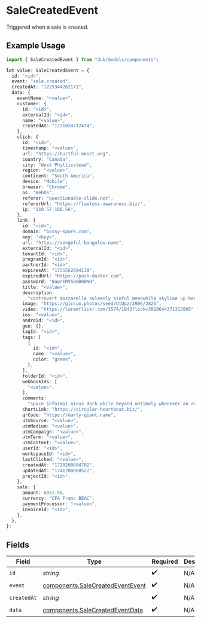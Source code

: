 # SaleCreatedEvent

Triggered when a sale is created.

## Example Usage

```typescript
import { SaleCreatedEvent } from "dub/models/components";

let value: SaleCreatedEvent = {
  id: "<id>",
  event: "sale.created",
  createdAt: "1725344262171",
  data: {
    eventName: "<value>",
    customer: {
      id: "<id>",
      externalId: "<id>",
      name: "<value>",
      createdAt: "1721024712474",
    },
    click: {
      id: "<id>",
      timestamp: "<value>",
      url: "https://hurtful-onset.org",
      country: "Canada",
      city: "West Phyllisstead",
      region: "<value>",
      continent: "South America",
      device: "Mobile",
      browser: "Chrome",
      os: "WebOS",
      referer: "questionable-slide.net",
      refererUrl: "https://flawless-awareness.biz/",
      ip: "110.57.180.56",
    },
    link: {
      id: "<id>",
      domain: "bossy-spork.com",
      key: "<key>",
      url: "https://vengeful-bungalow.name",
      externalId: "<id>",
      tenantId: "<id>",
      programId: "<id>",
      partnerId: "<id>",
      expiresAt: "1755562694139",
      expiredUrl: "https://posh-duster.com",
      password: "NuwrEMV588BmBNN",
      title: "<value>",
      description:
        "controvert mozzarella solemnly sinful meanwhile skyline up heating avaricious",
      image: "https://picsum.photos/seed/UtUpz/3906/2825",
      video: "https://loremflickr.com/3574/1843?lock=3828644371313865",
      ios: "<value>",
      android: "<id>",
      geo: {},
      tagId: "<id>",
      tags: [
        {
          id: "<id>",
          name: "<value>",
          color: "green",
        },
      ],
      folderId: "<id>",
      webhookIds: [
        "<value>",
      ],
      comments:
        "space informal minus dark while beyond untimely whenever an representation lest aha analyse firm than given",
      shortLink: "https://circular-heartbeat.biz/",
      qrCode: "https://early-giant.name",
      utmSource: "<value>",
      utmMedium: "<value>",
      utmCampaign: "<value>",
      utmTerm: "<value>",
      utmContent: "<value>",
      userId: "<id>",
      workspaceId: "<id>",
      lastClicked: "<value>",
      createdAt: "1720200604702",
      updatedAt: "1741288060527",
      projectId: "<id>",
    },
    sale: {
      amount: 6052.56,
      currency: "CFA Franc BEAC",
      paymentProcessor: "<value>",
      invoiceId: "<id>",
    },
  },
};
```

## Fields

| Field                                                                                | Type                                                                                 | Required                                                                             | Description                                                                          |
| ------------------------------------------------------------------------------------ | ------------------------------------------------------------------------------------ | ------------------------------------------------------------------------------------ | ------------------------------------------------------------------------------------ |
| `id`                                                                                 | *string*                                                                             | :heavy_check_mark:                                                                   | N/A                                                                                  |
| `event`                                                                              | [components.SaleCreatedEventEvent](../../models/components/salecreatedeventevent.md) | :heavy_check_mark:                                                                   | N/A                                                                                  |
| `createdAt`                                                                          | *string*                                                                             | :heavy_check_mark:                                                                   | N/A                                                                                  |
| `data`                                                                               | [components.SaleCreatedEventData](../../models/components/salecreatedeventdata.md)   | :heavy_check_mark:                                                                   | N/A                                                                                  |